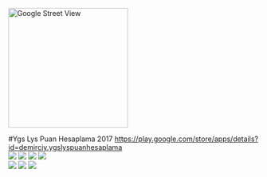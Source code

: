 <p>
    <img src="https://lh3.googleusercontent.com/LUQ59O_mu6hk2FM_w78nQ9G7ENXkah4crQB0EIUQlbty9hvWsOkoxN98a7f3lNM63ccX=w300-rw" alt="Google Street View" height="240" width="240"/>
</p>
#Ygs Lys Puan Hesaplama 2017
<a href="url">https://play.google.com/store/apps/details?id=demirciy.ygslyspuanhesaplama</a>

<div>
  <img src="https://lh3.googleusercontent.com/hnDEdzEVv0sORlmlDRqTQlwoiYyvxDN-BWVaT-0VImaVd-vnlQ-ZTTHxB4kq5o19heMn=h900-rw"></a>
  <img src="https://lh3.googleusercontent.com/sz4qlPF8LcuG-r95cB_wKd1Es_YtEfH9B35UO89pNf-_-fUzTW4X6TZtlxbiwfhWa0KP=h900-rw"></a>
  <img src="https://lh3.googleusercontent.com/aWhfSEzBeerzxixV4PGhBUFFDVkGhIoUOgQals5ihBoX56rb9L5UDOI2HMbh4aaO5NtT=h900-rw"></a>
  <img src="https://lh3.googleusercontent.com/-PrNt1L-SOZwnh9uuip9xvhuFIJ-2RP48DjoApslZ6smPrc4kCQauScSZrBd-Xl2xDY=h900-rw"></a>
</div>
<div>
  <img src="https://lh3.googleusercontent.com/GcaBGwD0UJDxaAvDwG1Ag4o71bniwDKjnbI1-N9P5yR_b2Aj9K_GGGoVII3bdtOF8M4=h900-rw"></a>
  <img src="https://lh3.googleusercontent.com/hgtKLakj3whEAdIr-wROuYtCOGI_q2AsM0jfG9wYK3qPnMXjk5wYCj2PCv_uX_rEBoRB=h900-rw"></a>
  <img src="https://lh3.googleusercontent.com/QFutWzFw69qxNSPP5AkmJxgVNubZIwn3nXWwLrF5vJhNjRc78BOlRs70HHPXPcdPOKw=h900-rw"></a>
</div>
